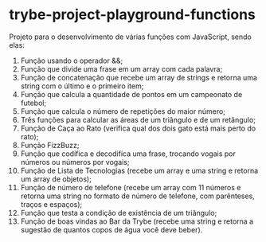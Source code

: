 # trybe-project-playground-functions

Projeto para o desenvolvimento de várias funções com JavaScript, sendo elas:
1) Função usando o operador &&; 
2) Função que divide uma frase em um array com cada palavra;
3) Função de concatenação que recebe um array de strings e retorna uma string com o último e o primeiro item;
4) Função que calcula a quantidade de pontos em um campeonato de futebol;
5) Função que calcula o número de repetições do maior número;
6) Três funções para calcular as áreas de um triângulo e de um retângulo;
7) Função de Caça ao Rato (verifica qual dos dois gato está mais perto do rato);
8) Função FizzBuzz;
9) Função que codifica e decodifica uma frase, trocando vogais por números ou números por vogais;
10) Função de Lista de Tecnologias (recebe um array e uma string e retorna um array de objetos);
11) Função de número de telefone (recebe um array com 11 números e retorna uma string no formato de número de telefone, com parênteses, traços e espaços);
12) Função que testa a condição de existência de um triângulo;
13) Função de boas vindas ao Bar da Trybe (recebe uma string e retorna a sugestão de quantos copos de água você deve beber).
